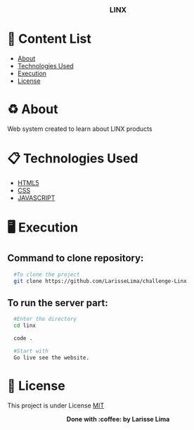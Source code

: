 <h3 align="center"> LINX

# :pushpin: Content List

- [About](#recycle-about)
- [Technologies Used](#clipboard-tecnologies-used)
- [Execution](#desktop_computer-execution)
- [License](#scroll-license)

# :recycle: About

Web system created to learn about LINX products

# :clipboard: Technologies Used

- [HTML5](https://developer.mozilla.org/pt-BR/docs/Web/HTML)
- [CSS](https://developer.mozilla.org/pt-BR/docs/Web/CSS)
- [JAVASCRIPT](https://developer.mozilla.org/pt-BR/docs/Web/JavaScript)

# :desktop_computer: Execution

## Command to clone repository:

```bash
  #To clone the project
  git clone https://github.com/LarisseLima/challenge-Linx
```

## To run the server part:

```bash
  #Enter the directory
  cd linx

  code .

  #Start with
  Go live see the website.
```

# :scroll: License

This project is under License [MIT]()

<p align="center"><b>Done with 	:coffee: by Larisse Lima</b></p>
